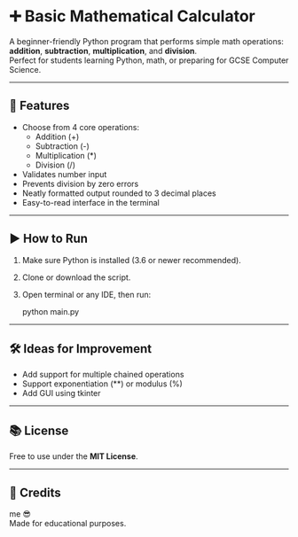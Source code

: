 # ➕ Basic Mathematical Calculator

A beginner-friendly Python program that performs simple math operations: **addition**, **subtraction**, **multiplication**, and **division**.  
Perfect for students learning Python, math, or preparing for GCSE Computer Science.

---

## 📌 Features

- Choose from 4 core operations:
  - Addition (+)
  - Subtraction (-)
  - Multiplication (*)
  - Division (/)
- Validates number input
- Prevents division by zero errors
- Neatly formatted output rounded to 3 decimal places
- Easy-to-read interface in the terminal

---

## ▶️ How to Run

1. Make sure Python is installed (3.6 or newer recommended).
2. Clone or download the script.
3. Open terminal or any IDE, then run:

   python main.py

---

## 🛠️ Ideas for Improvement

- Add support for multiple chained operations
- Support exponentiation (**) or modulus (%)
- Add GUI using tkinter

---

## 📚 License

Free to use under the **MIT License**.

---

## 🙌 Credits

me 😎  
Made for educational purposes.
